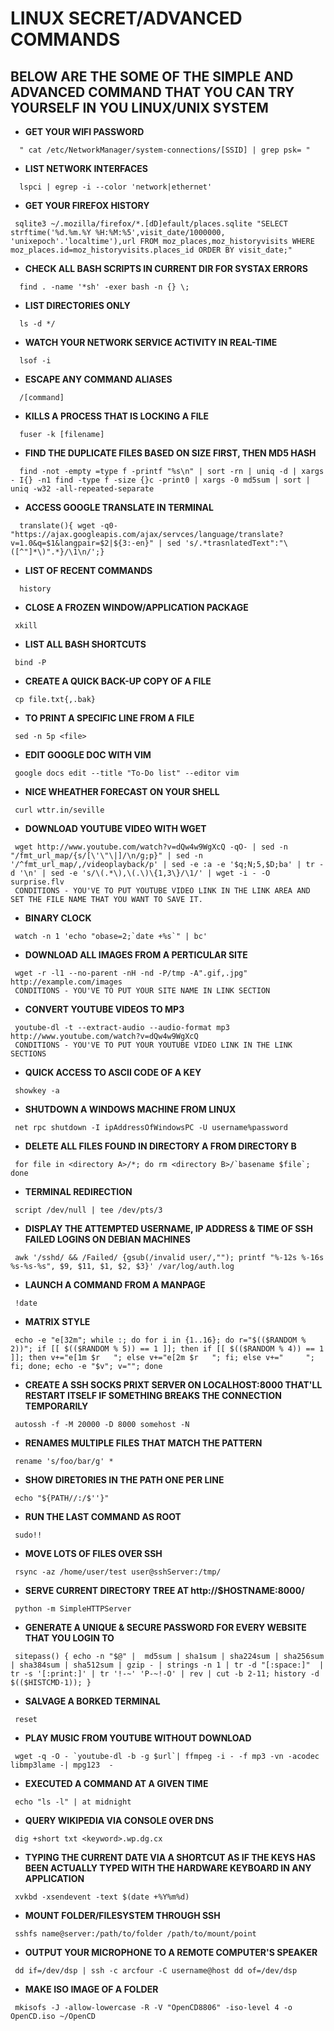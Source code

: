 # **LINUX SECRET/ADVANCED COMMANDS** 

## BELOW ARE THE SOME OF THE SIMPLE AND ADVANCED COMMAND THAT YOU CAN TRY YOURSELF IN YOU LINUX/UNIX SYSTEM 



- **GET YOUR WIFI PASSWORD**
```
  " cat /etc/NetworkManager/system-connections/[SSID] | grep psk= "
```
  
- **LIST NETWORK INTERFACES**
``` 
  lspci | egrep -i --color 'network|ethernet'
```
  
- **GET YOUR FIREFOX HISTORY** 
 ```
  sqlite3 ~/.mozilla/firefox/*.[dD]efault/places.sqlite "SELECT strftime('%d.%m.%Y %H:%M:%5',visit_date/1000000, 'unixepoch'.'localtime'),url FROM moz_places,moz_historyvisits WHERE moz_places.id=moz_historyvisits.places_id ORDER BY visit_date;"
```

- **CHECK ALL BASH SCRIPTS IN CURRENT DIR FOR SYSTAX ERRORS**
```
  find . -name '*sh' -exer bash -n {} \;
```  
 
- **LIST DIRECTORIES ONLY**
```
  ls -d */
```

- **WATCH YOUR NETWORK SERVICE ACTIVITY IN REAL-TIME**
```
  lsof -i
```
  
- **ESCAPE ANY COMMAND ALIASES**
```
  /[command]
```

- **KILLS A PROCESS THAT IS LOCKING A FILE**
```
  fuser -k [filename]
```

- **FIND THE DUPLICATE FILES BASED ON SIZE FIRST, THEN MD5 HASH**
```
  find -not -empty =type f -printf "%s\n" | sort -rn | uniq -d | xargs - I{} -n1 find -type f -size {}c -print0 | xargs -0 md5sum | sort | uniq -w32 -all-repeated-separate
```
 
- **ACCESS GOOGLE TRANSLATE IN TERMINAL**
```
  translate(){ wget -q0- "https://ajax.googleapis.com/ajax/servces/language/translate?v=1.0&q=$1&langpair=$2|${3:-en}" | sed 's/.*trasnlatedText":"\([^"]*\)".*}/\1\n/';}
```  
  
- **LIST OF RECENT COMMANDS**
```
  history
```  
 
- **CLOSE A FROZEN WINDOW/APPLICATION PACKAGE**
```
 xkill
```
 
- **LIST ALL BASH SHORTCUTS**
```
 bind -P
```
 
- **CREATE A QUICK BACK-UP COPY OF A FILE** 
```
 cp file.txt{,.bak}
```
 
- **TO PRINT A SPECIFIC LINE FROM A FILE**
```
 sed -n 5p <file>
```
  
- **EDIT GOOGLE DOC WITH VIM**
```
 google docs edit --title "To-Do list" --editor vim
```
 
- **NICE WHEATHER FORECAST ON YOUR SHELL**
```
 curl wttr.in/seville
```

- **DOWNLOAD YOUTUBE VIDEO WITH WGET**
```
 wget http://www.youtube.com/watch?v=dQw4w9WgXcQ -qO- | sed -n "/fmt_url_map/{s/[\'\"\|]/\n/g;p}" | sed -n '/^fmt_url_map/,/videoplayback/p' | sed -e :a -e '$q;N;5,$D;ba' | tr -d '\n' | sed -e 's/\(.*\),\(.\)\{1,3\}/\1/' | wget -i - -O surprise.flv 
 CONDITIONS - YOU'VE TO PUT YOUTUBE VIDEO LINK IN THE LINK AREA AND SET THE FILE NAME THAT YOU WANT TO SAVE IT.
```
 
- **BINARY CLOCK**
```
 watch -n 1 'echo "obase=2;`date +%s`" | bc'
```
 
- **DOWNLOAD ALL IMAGES FROM A PERTICULAR SITE**
```
 wget -r -l1 --no-parent -nH -nd -P/tmp -A".gif,.jpg" http://example.com/images
 CONDITIONS - YOU'VE TO PUT YOUR SITE NAME IN LINK SECTION
```
 
- **CONVERT YOUTUBE VIDEOS TO MP3**
```
 youtube-dl -t --extract-audio --audio-format mp3 http://www.youtube.com/watch?v=dQw4w9WgXcQ
 CONDITIONS - YOU'VE TO PUT YOUR YOUTUBE VIDEO LINK IN THE LINK SECTIONS
```
 
- **QUICK ACCESS TO ASCII CODE OF A KEY**
```
 showkey -a
```

- **SHUTDOWN A WINDOWS MACHINE FROM LINUX**
```
 net rpc shutdown -I ipAddressOfWindowsPC -U username%password
```

- **DELETE ALL FILES FOUND IN DIRECTORY A FROM DIRECTORY B**
```
 for file in <directory A>/*; do rm <directory B>/`basename $file`; done
```
  
- **TERMINAL REDIRECTION**
```
 script /dev/null | tee /dev/pts/3
``` 

- **DISPLAY THE ATTEMPTED USERNAME, IP ADDRESS & TIME OF SSH FAILED LOGINS ON DEBIAN MACHINES**
```
 awk '/sshd/ && /Failed/ {gsub(/invalid user/,""); printf "%-12s %-16s %s-%s-%s", $9, $11, $1, $2, $3}' /var/log/auth.log
```

- **LAUNCH A COMMAND FROM A MANPAGE**
```
 !date
```

- **MATRIX STYLE**
```
 echo -e "e[32m"; while :; do for i in {1..16}; do r="$(($RANDOM % 2))"; if [[ $(($RANDOM % 5)) == 1 ]]; then if [[ $(($RANDOM % 4)) == 1 ]]; then v+="e[1m $r   "; else v+="e[2m $r   "; fi; else v+="     "; fi; done; echo -e "$v"; v=""; done
```

- **CREATE A SSH SOCKS PRIXT SERVER ON LOCALHOST:8000 THAT'LL RESTART ITSELF IF SOMETHING BREAKS THE CONNECTION TEMPORARILY**
```
 autossh -f -M 20000 -D 8000 somehost -N
```

- **RENAMES MULTIPLE FILES THAT MATCH THE PATTERN**
```
 rename 's/foo/bar/g' *
```

- **SHOW DIRETORIES IN THE PATH ONE PER LINE**
```
 echo "${PATH//:/$''}"
```

- **RUN THE LAST COMMAND AS ROOT**
```
 sudo!!
```

- **MOVE LOTS OF FILES OVER SSH**
```
 rsync -az /home/user/test user@sshServer:/tmp/
``` 

- **SERVE CURRENT DIRECTORY TREE AT http://$HOSTNAME:8000/**
```
 python -m SimpleHTTPServer
```
 
- **GENERATE A UNIQUE & SECURE PASSWORD FOR EVERY WEBSITE THAT YOU LOGIN TO**
```
 sitepass() { echo -n "$@" |  md5sum | sha1sum | sha224sum | sha256sum | sha384sum | sha512sum | gzip - | strings -n 1 | tr -d "[:space:]"  | tr -s '[:print:]' | tr '!-~' 'P-~!-O' | rev | cut -b 2-11; history -d $(($HISTCMD-1)); }
```
 
- **SALVAGE A BORKED TERMINAL**
```
 reset
```
 
- **PLAY MUSIC FROM YOUTUBE WITHOUT DOWNLOAD**
``` 
 wget -q -O - `youtube-dl -b -g $url`| ffmpeg -i - -f mp3 -vn -acodec libmp3lame -| mpg123  -
```
 
- **EXECUTED A COMMAND AT A GIVEN TIME**
```
 echo "ls -l" | at midnight
```
 
- **QUERY WIKIPEDIA VIA CONSOLE OVER DNS**
```
 dig +short txt <keyword>.wp.dg.cx
```
 
- **TYPING THE CURRENT DATE VIA A SHORTCUT AS IF THE KEYS HAS BEEN ACTUALLY TYPED WITH THE HARDWARE KEYBOARD IN ANY APPLICATION**
```
 xvkbd -xsendevent -text $(date +%Y%m%d)
```
 
- **MOUNT FOLDER/FILESYSTEM THROUGH SSH**
```
 sshfs name@server:/path/to/folder /path/to/mount/point
```
 
- **OUTPUT YOUR MICROPHONE TO A REMOTE COMPUTER'S SPEAKER**
``` 
 dd if=/dev/dsp | ssh -c arcfour -C username@host dd of=/dev/dsp
```
 
- **MAKE ISO IMAGE OF A FOLDER**
```
 mkisofs -J -allow-lowercase -R -V "OpenCD8806" -iso-level 4 -o OpenCD.iso ~/OpenCD
```
